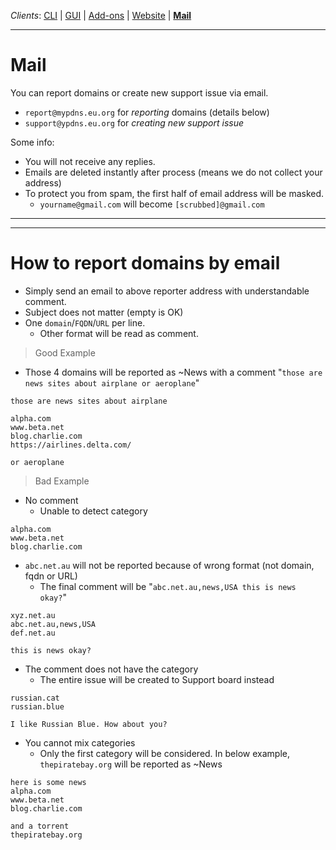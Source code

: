 _Clients_:    [CLI](client_cli.md) | [GUI](client_gui.md) | [Add-ons](client_addon.md) | [Website](client_web.md) | [**Mail**](client_mail.md)

----

# Mail

You can report domains or create new support issue via email.

- `report@mypdns.eu.org` for _reporting_ domains (details below)
- `support@ypdns.eu.org` for _creating new support issue_

Some info:
- You will not receive any replies.
- Emails are deleted instantly after process (means we do not collect your address)
- To protect you from spam, the first half of email address will be masked.
  - `yourname@gmail.com` will become `[scrubbed]@gmail.com`


----
----

# How to report domains by email

- Simply send an email to above reporter address with understandable comment.
- Subject does not matter (empty is OK)
- One `domain`/`FQDN`/`URL` per line.
  - Other format will be read as comment.


> Good Example

- Those 4 domains will be reported as ~News with a comment "`those are news sites about airplane or aeroplane`"

```
those are news sites about airplane

alpha.com
www.beta.net
blog.charlie.com
https://airlines.delta.com/

or aeroplane
```


> Bad Example

- No comment
  - Unable to detect category
```
alpha.com
www.beta.net
blog.charlie.com
```

- `abc.net.au` will not be reported because of wrong format (not domain, fqdn or URL)
  - The final comment will be "`abc.net.au,news,USA this is news okay?`"
```
xyz.net.au
abc.net.au,news,USA
def.net.au

this is news okay?
```

- The comment does not have the category
  - The entire issue will be created to Support board instead
```
russian.cat
russian.blue

I like Russian Blue. How about you?
```

- You cannot mix categories
  - Only the first category will be considered. In below example, `thepiratebay.org` will be reported as ~News
```
here is some news
alpha.com
www.beta.net
blog.charlie.com

and a torrent
thepiratebay.org
```
